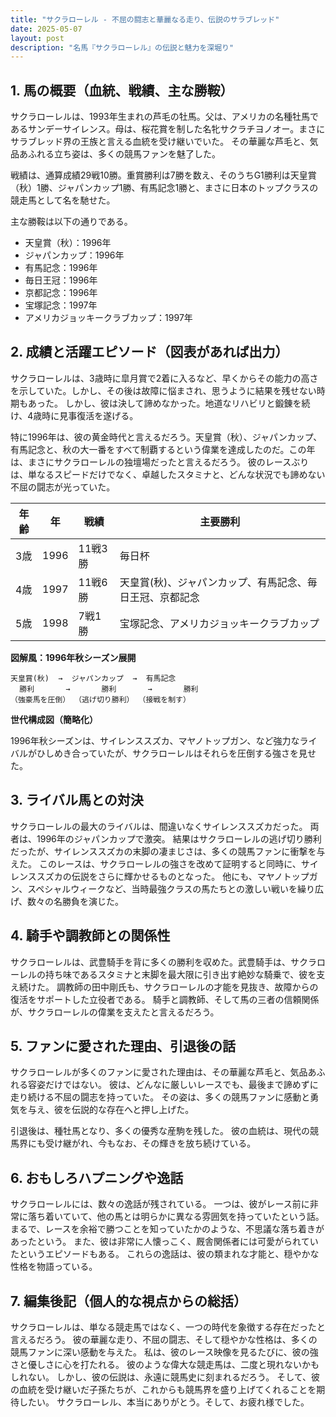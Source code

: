 ```yaml
---
title: "サクラローレル - 不屈の闘志と華麗なる走り、伝説のサラブレッド"
date: 2025-05-07
layout: post
description: "名馬『サクラローレル』の伝説と魅力を深堀り"
---
```


## 1. 馬の概要（血統、戦績、主な勝鞍）

サクラローレルは、1993年生まれの芦毛の牡馬。父は、アメリカの名種牡馬であるサンデーサイレンス。母は、桜花賞を制した名牝サクラチヨノオー。まさにサラブレッド界の王族と言える血統を受け継いでいた。  その華麗な芦毛と、気品あふれる立ち姿は、多くの競馬ファンを魅了した。

戦績は、通算成績29戦10勝。重賞勝利は7勝を数え、そのうちG1勝利は天皇賞（秋）1勝、ジャパンカップ1勝、有馬記念1勝と、まさに日本のトップクラスの競走馬として名を馳せた。  

主な勝鞍は以下の通りである。

* 天皇賞（秋）：1996年
* ジャパンカップ：1996年
* 有馬記念：1996年
* 毎日王冠：1996年
* 京都記念：1996年
* 宝塚記念：1997年
* アメリカジョッキークラブカップ：1997年


## 2. 成績と活躍エピソード（図表があれば出力）

サクラローレルは、3歳時に皐月賞で2着に入るなど、早くからその能力の高さを示していた。しかし、その後は故障に悩まされ、思うように結果を残せない時期もあった。  しかし、彼は決して諦めなかった。地道なリハビリと鍛錬を続け、4歳時に見事復活を遂げる。

特に1996年は、彼の黄金時代と言えるだろう。天皇賞（秋）、ジャパンカップ、有馬記念と、秋の大一番をすべて制覇するという偉業を達成したのだ。この年は、まさにサクラローレルの独壇場だったと言えるだろう。  彼のレースぶりは、単なるスピードだけでなく、卓越したスタミナと、どんな状況でも諦めない不屈の闘志が光っていた。

| 年齢 | 年 | 戦績 | 主要勝利 |
|---|---|---|---|
| 3歳 | 1996 | 11戦3勝 | 毎日杯 |
| 4歳 | 1997 | 11戦6勝 | 天皇賞(秋)、ジャパンカップ、有馬記念、毎日王冠、京都記念 |
| 5歳 | 1998 | 7戦1勝 | 宝塚記念、アメリカジョッキークラブカップ |


**図解風：1996年秋シーズン展開**

```
天皇賞(秋)  →  ジャパンカップ  →  有馬記念
  勝利       →       勝利       →       勝利
（強豪馬を圧倒） （逃げ切り勝利） （接戦を制す）
```

**世代構成図（簡略化）**

1996年秋シーズンは、サイレンススズカ、マヤノトップガン、など強力なライバルがひしめき合っていたが、サクラローレルはそれらを圧倒する強さを見せた。


## 3. ライバル馬との対決

サクラローレルの最大のライバルは、間違いなくサイレンススズカだった。  両者は、1996年のジャパンカップで激突。  結果はサクラローレルの逃げ切り勝利だったが、サイレンススズカの末脚の凄まじさは、多くの競馬ファンに衝撃を与えた。  このレースは、サクラローレルの強さを改めて証明すると同時に、サイレンススズカの伝説をさらに輝かせるものとなった。  他にも、マヤノトップガン、スペシャルウィークなど、当時最強クラスの馬たちとの激しい戦いを繰り広げ、数々の名勝負を演じた。


## 4. 騎手や調教師との関係性

サクラローレルは、武豊騎手を背に多くの勝利を収めた。武豊騎手は、サクラローレルの持ち味であるスタミナと末脚を最大限に引き出す絶妙な騎乗で、彼を支え続けた。  調教師の田中剛氏も、サクラローレルの才能を見抜き、故障からの復活をサポートした立役者である。  騎手と調教師、そして馬の三者の信頼関係が、サクラローレルの偉業を支えたと言えるだろう。


## 5. ファンに愛された理由、引退後の話

サクラローレルが多くのファンに愛された理由は、その華麗な芦毛と、気品あふれる容姿だけではない。  彼は、どんなに厳しいレースでも、最後まで諦めずに走り続ける不屈の闘志を持っていた。  その姿は、多くの競馬ファンに感動と勇気を与え、彼を伝説的な存在へと押し上げた。

引退後は、種牡馬となり、多くの優秀な産駒を残した。  彼の血統は、現代の競馬界にも受け継がれ、今もなお、その輝きを放ち続けている。


## 6. おもしろハプニングや逸話

サクラローレルには、数々の逸話が残されている。  一つは、彼がレース前に非常に落ち着いていて、他の馬とは明らかに異なる雰囲気を持っていたという話。  まるで、レースを余裕で勝つことを知っていたかのような、不思議な落ち着きがあったという。  また、彼は非常に人懐っこく、厩舎関係者には可愛がられていたというエピソードもある。  これらの逸話は、彼の類まれな才能と、穏やかな性格を物語っている。


## 7. 編集後記（個人的な視点からの総括）

サクラローレルは、単なる競走馬ではなく、一つの時代を象徴する存在だったと言えるだろう。  彼の華麗な走り、不屈の闘志、そして穏やかな性格は、多くの競馬ファンに深い感動を与えた。  私は、彼のレース映像を見るたびに、彼の強さと優しさに心を打たれる。  彼のような偉大な競走馬は、二度と現れないかもしれない。  しかし、彼の伝説は、永遠に競馬史に刻まれるだろう。  そして、彼の血統を受け継いだ子孫たちが、これからも競馬界を盛り上げてくれることを期待したい。  サクラローレル、本当にありがとう。そして、お疲れ様でした。
